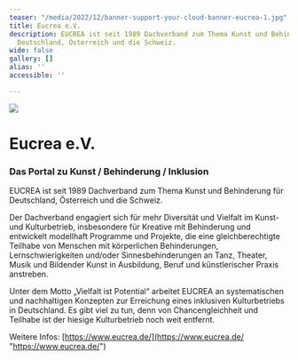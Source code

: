```yaml
---
teaser: "/media/2022/12/banner-support-your-cloud-banner-eucrea-1.jpg"
title: Eucrea e.V.
description: EUCREA ist seit 1989 Dachverband zum Thema Kunst und Behinderung für
  Deutschland, Österreich und die Schweiz.
wide: false
gallery: []
alias: ''
accessible: ''

---
```


![](/media/2022/12/banner-support-your-cloud-banner-eucrea-1.jpg)

# Eucrea e.V.

### Das Portal zu Kunst / Behinderung / Inklusion

EUCREA ist seit 1989 Dachverband zum Thema Kunst und Behinderung für Deutschland, Österreich und die Schweiz.

Der Dachverband engagiert sich für mehr Diversität und Vielfalt im Kunst- und Kulturbetrieb, insbesondere für Kreative mit Behinderung und entwickelt modellhaft Programme und Projekte, die eine gleichberechtigte Teilhabe von Menschen mit körperlichen Behinderungen, Lernschwierigkeiten und/oder Sinnesbehinderungen an Tanz, Theater, Musik und Bildender Kunst in Ausbildung, Beruf und künstlerischer Praxis anstreben.

Unter dem Motto „Vielfalt ist Potential“ arbeitet EUCREA an systematischen und nachhaltigen Konzepten zur Erreichung eines inklusiven Kulturbetriebs in Deutschland. Es gibt viel zu tun, denn von Chancengleichheit und Teilhabe ist der hiesige Kulturbetrieb noch weit entfernt.

Weitere Infos: [https://www.eucrea.de/](https://www.eucrea.de/ "https://www.eucrea.de/")